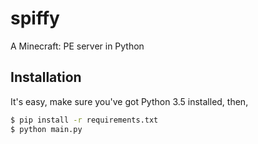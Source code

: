 spiffy
======

A Minecraft: PE server in Python

## Installation
It's easy, make sure you've got Python 3.5 installed, then,
```sh
$ pip install -r requirements.txt
$ python main.py
```